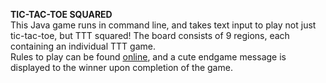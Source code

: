 **TIC-TAC-TOE SQUARED**  
This Java game runs in command line, and takes text input to play not just tic-tac-toe, but TTT squared! The board consists of 9 regions, each containing an individual TTT game.  
Rules to play can be found [online](https://www.thegamegal.com/2018/09/01/ultimate-tic-tac-toe/), and a cute endgame message is displayed to the winner upon completion of the game.
